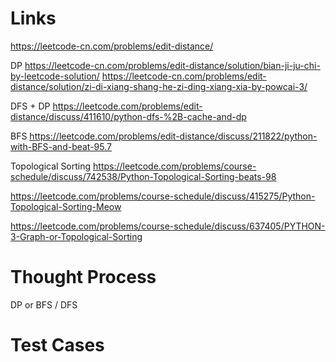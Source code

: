 # Links
https://leetcode-cn.com/problems/edit-distance/

DP
https://leetcode-cn.com/problems/edit-distance/solution/bian-ji-ju-chi-by-leetcode-solution/
https://leetcode-cn.com/problems/edit-distance/solution/zi-di-xiang-shang-he-zi-ding-xiang-xia-by-powcai-3/

DFS + DP
https://leetcode.com/problems/edit-distance/discuss/411610/python-dfs-%2B-cache-and-dp

BFS
https://leetcode.com/problems/edit-distance/discuss/211822/python-with-BFS-and-beat-95.7

Topological Sorting
https://leetcode.com/problems/course-schedule/discuss/742538/Python-Topological-Sorting-beats-98

https://leetcode.com/problems/course-schedule/discuss/415275/Python-Topological-Sorting-Meow

https://leetcode.com/problems/course-schedule/discuss/637405/PYTHON-3-Graph-or-Topological-Sorting


# Thought Process
DP
or BFS / DFS

# Test Cases


